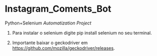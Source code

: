 # Instagram_Coments_Bot
 Python+Selenium
 _Automatization Project_
 
1.  Para instalar o selenium digite pip install selenium no seu terminal.

2. Importante baixar o geckodriver em
https://github.com/mozilla/geckodriver/releases.
